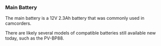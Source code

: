 ### Main Battery

The main battery is a 12V 2.3Ah battery that was commonly used in camcorders. 

There are likely several models of compatible batteries still available new today, such as the PV-BP88.

